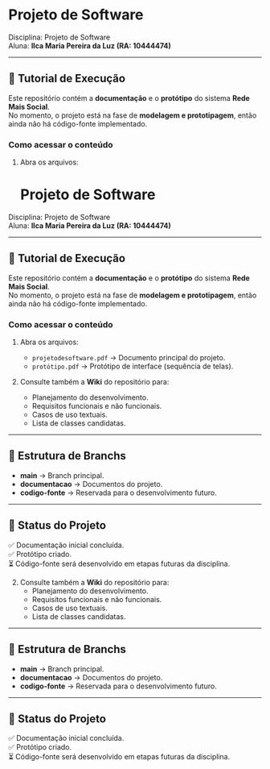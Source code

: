 # Projeto de Software
Disciplina: Projeto de Software  
Aluna: **Ilca Maria Pereira da Luz (RA: 10444474)**  

---

## 📖 Tutorial de Execução

Este repositório contém a **documentação** e o **protótipo** do sistema **Rede Mais Social**.  
No momento, o projeto está na fase de **modelagem e prototipagem**, então ainda não há código-fonte implementado.

### Como acessar o conteúdo
1. Abra os arquivos:  
   # Projeto de Software
Disciplina: Projeto de Software  
Aluna: **Ilca Maria Pereira da Luz (RA: 10444474)**  

---

## 📖 Tutorial de Execução

Este repositório contém a **documentação** e o **protótipo** do sistema **Rede Mais Social**.  
No momento, o projeto está na fase de **modelagem e prototipagem**, então ainda não há código-fonte implementado.

### Como acessar o conteúdo
1. Abra os arquivos:  
   - `projetodesoftware.pdf` → Documento principal do projeto.  
   - `protótipo.pdf` → Protótipo de interface (sequência de telas).  

2. Consulte também a **Wiki** do repositório para:  
   - Planejamento do desenvolvimento.  
   - Requisitos funcionais e não funcionais.  
   - Casos de uso textuais.  
   - Lista de classes candidatas.  

---

## 🌿 Estrutura de Branchs
- **main** → Branch principal.  
- **documentacao** → Documentos do projeto.  
- **codigo-fonte** → Reservada para o desenvolvimento futuro.  

---

## 📌 Status do Projeto
✅ Documentação inicial concluída.  
✅ Protótipo criado.  
⏳ Código-fonte será desenvolvido em etapas futuras da disciplina.  


2. Consulte também a **Wiki** do repositório para:  
   - Planejamento do desenvolvimento.  
   - Requisitos funcionais e não funcionais.  
   - Casos de uso textuais.  
   - Lista de classes candidatas.  

---

## 🌿 Estrutura de Branchs
- **main** → Branch principal.  
- **documentacao** → Documentos do projeto.  
- **codigo-fonte** → Reservada para o desenvolvimento futuro.  

---

## 📌 Status do Projeto
✅ Documentação inicial concluída.  
✅ Protótipo criado.  
⏳ Código-fonte será desenvolvido em etapas futuras da disciplina.  
